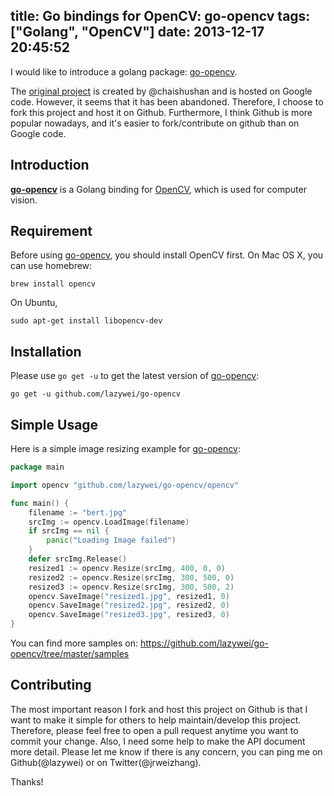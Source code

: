 title: Go bindings for OpenCV: go-opencv
tags: ["Golang", "OpenCV"]
date: 2013-12-17 20:45:52
---

I would like to introduce a golang package: [go-opencv](https://github.com/lazywei/go-opencv).

The [original project](https://code.google.com/p/go-opencv) is created by @chaishushan and is hosted on Google code. However, it seems that it has been abandoned. Therefore, I choose to fork this project and host it on Github. Furthermore, I think Github is more popular nowadays, and it's easier to fork/contribute on github than on Google code.

## Introduction

__[go-opencv](https://github.com/lazywei/go-opencv)__ is a Golang binding for [OpenCV](http://opencv.org/), which is used for computer vision.

## Requirement

Before using [go-opencv](https://github.com/lazywei/go-opencv), you should install OpenCV first. On Mac OS X, you can use homebrew:
```
brew install opencv
```

On Ubuntu,
```
sudo apt-get install libopencv-dev
```

## Installation

Please use `go get -u` to get the latest version of [go-opencv](https://github.com/lazywei/go-opencv):
```
go get -u github.com/lazywei/go-opencv
```

## Simple Usage

Here is a simple image resizing example for [go-opencv](https://github.com/lazywei/go-opencv):

```go
package main

import opencv "github.com/lazywei/go-opencv/opencv"

func main() {
	filename := "bert.jpg"
	srcImg := opencv.LoadImage(filename)
	if srcImg == nil {
		panic("Loading Image failed")
	}
	defer srcImg.Release()
	resized1 := opencv.Resize(srcImg, 400, 0, 0)
	resized2 := opencv.Resize(srcImg, 300, 500, 0)
	resized3 := opencv.Resize(srcImg, 300, 500, 2)
	opencv.SaveImage("resized1.jpg", resized1, 0)
	opencv.SaveImage("resized2.jpg", resized2, 0)
	opencv.SaveImage("resized3.jpg", resized3, 0)
}
```

You can find more samples on: https://github.com/lazywei/go-opencv/tree/master/samples

## Contributing

The most important reason I fork and host this project on Github is that I want to make it simple for others to help maintain/develop this project. Therefore, please feel free to open a pull request anytime you want to commit your change. Also, I need some help to make the API document more detail. Please let me know if there is any concern, you can ping me on Github(@lazywei) or on Twitter(@jrweizhang).

Thanks!
